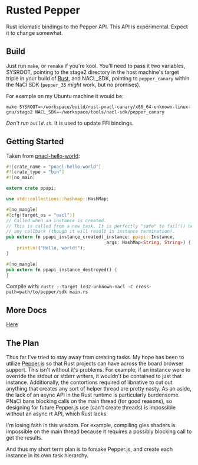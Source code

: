 Rusted Pepper
==========

Rust idiomatic bindings to the Pepper API. This API is experimental. Expect it
to change somewhat.

## Build

Just run ```make```, or ```remake``` if you're kool. You'll need to pass it two
variables, SYSROOT, pointing to the stage2 directory in the host machine's
target triple in your build of [Rust](https://github.com/DiamondLovesYou/rust),
and NACL_SDK, pointing to ```pepper_canary``` within the NaCl SDK
(```pepper_35``` *might* work, but no promises).

For example on my Ubuntu machine it would be:

```
make SYSROOT=~/workspace/build/rust-pnacl-canary/x86_64-unknown-linux-gnu/stage2 NACL_SDK=~/workspace/tools/nacl-sdk/pepper_canary
```

*Don't run ```build.sh```.* It is used to update FFI bindings.

## Getting Started

Taken from [pnacl-hello-world](https://github.com/DiamondLovesYou/rust-pnacl-hello-world):

```rust
#![crate_name = "pnacl-hello-world"]
#![crate_type = "bin"]
#![no_main]

extern crate ppapi;

use std::collections::hashmap::HashMap;

#[no_mangle]
#[cfg(target_os = "nacl")]
// Called when an instance is created.
// This is called from a new task. It is perfectly "safe" to fail!() here, or in
// any callback (though it will result in instance termination).
pub extern fn ppapi_instance_created(_instance: ppapi::Instance,
                                     _args: HashMap<String, String>) {
    println!("Hello, world!");
}

#[no_mangle]
pub extern fn ppapi_instance_destroyed() {
}
```

Compile with: ```rustc --target le32-unknown-nacl -C cross-path=path/to/pepper/sdk main.rs```

## More Docs

[Here](http://diamondlovesyou.github.io/rust-ppapi/docs/ppapi/index.html)

## The Plan

Thus far I've tried to stay away from creating tasks. My hope has been to utilize [Pepper.js](https://github.com/google/pepper.js) so that Rust projects can have across the board browser support.
This isn't without it's problems. For example, if an instance were to override the stdout or stderr writers, it wouldn't be contained to just that instance. Additionally, the contortions required of libnative to cut out anything that creates any sort of helper thread are pretty nasty.
As an aside, the lack of an async API in the Rust runtime is particularly burdensome. PNaCl bans blocking calls on the main thread (for good reasons), so designing for future Pepper.js use (can't create threads) is impossible without an async rt API, which Rust lacks.

I'm losing faith in this wisdom. For example, compiling gles shaders is impossible on the main thread because it requires a possibly blocking call to get the results.

And thus my short term plan is to forsake Pepper.js, and create each instance in its own task hierarchy.
